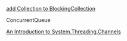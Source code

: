 [add Collection to BlockingCollection](https://stackoverflow.com/questions/12329224/add-collection-to-blockingcollection)

ConcurrentQueue

[An Introduction to System.Threading.Channels](https://devblogs.microsoft.com/dotnet/an-introduction-to-system-threading-channels/)
